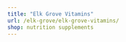 ```yaml
---
title: "Elk Grove Vitamins"
url: /elk-grove/elk-grove-vitamins/
shop: nutrition supplements
---
```

